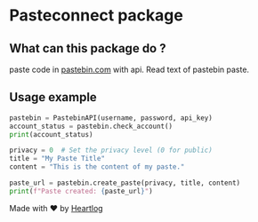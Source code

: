 # Pasteconnect package

## What can this package do ?
paste code in [pastebin.com]() with api.
Read text of pastebin paste.

## Usage example
```py
pastebin = PastebinAPI(username, password, api_key)
account_status = pastebin.check_account()
print(account_status)

privacy = 0  # Set the privacy level (0 for public)
title = "My Paste Title"
content = "This is the content of my paste."

paste_url = pastebin.create_paste(privacy, title, content)
print(f"Paste created: {paste_url}")
```

Made with ❤️ by [Heartlog](https://github.com/heartlog/)